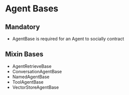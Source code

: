 # Agent Bases

## Mandatory
- AgentBase is required for an Agent to socially contract

## Mixin Bases
- AgentRetrieveBase
- ConversationAgentBase
- NamedAgentBase
- ToolAgentBase
- VectorStoreAgentBase